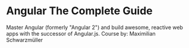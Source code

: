 # Angular The Complete Guide
Master Angular (formerly "Angular 2") and build awesome, reactive web apps with the successor of Angular.js. Course by: Maximilian Schwarzmüller
